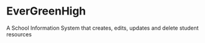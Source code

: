 # EverGreenHigh
A School Information System that creates, edits, updates and delete student resources
